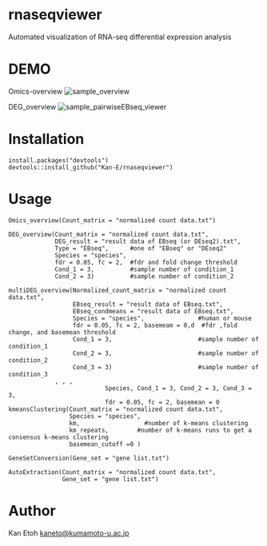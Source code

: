 # rnaseqviewer

Automated visualization of RNA-seq differential expression analysis

# DEMO
Omics-overview
![sample_overview](https://user-images.githubusercontent.com/77435195/126021992-bcf85ab9-37ef-4409-adf0-d6d807abca12.png)

DEG_overview
![sample_pairwiseEBseq_viewer](https://user-images.githubusercontent.com/77435195/126033622-d33c24b8-14cd-4cd6-bd03-e32b1cd6c80a.png)

# Installation
```
install.packages("devtools")
devtools::install_github("Kan-E/rnaseqviewer")
```
# Usage
```
Omics_overview(Count_matrix = "normalized count data.txt")

DEG_overview(Count_matrix = "normalized count data.txt", 
             DEG_result = "result data of EBseq (or DEseq2).txt",
             Type = "EBseq",      #one of "EBseq" or "DEseq2"
             Species = "species",
             fdr = 0.05, fc = 2,  #fdr and fold change threshold
             Cond_1 = 3,          #sample number of condition_1
             Cond_2 = 3)          #sample number of condition_2
             
multiDEG_overview(Normalized_count_matrix = "normalized count data.txt", 
                  EBseq_result = "result data of EBseq.txt",
                  EBseq_condmeans = "result data of EBseq.txt",
                  Species = "species",               #human or mouse
                  fdr = 0.05, fc = 2, basemeam = 0,d  #fdr ,fold change, and basemean threshold
                  Cond_1 = 3,                        #sample number of condition_1
                  Cond_2 = 3,                        #sample number of condition_2
                  Cond_3 = 3)                        #sample number of condition_3
             , , ,
                           Species, Cond_1 = 3, Cond_2 = 3, Cond_3 = 3,
                           fdr = 0.05, fc = 2, basemean = 0
kmeansClustering(Count_matrix = "normalized count data.txt", 
                 Species = "species",
                 km,                  #number of k-means clustering
                 km_repeats,        #number of k-means runs to get a consensus k-means clustering
                 basemean_cutoff =0 )

GeneSetConversion(Gene_set = "gene list.txt")

AutoExtraction(Count_matrix = "normalized count data.txt", 
               Gene_set = "gene list.txt")
```
 
# Author
 
Kan Etoh
<kaneto@kumamoto-u.ac.jp>
